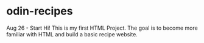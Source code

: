 # odin-recipes
Aug 26 - Start
    Hi! This is my first HTML Project. The goal is to become more familiar with HTML and build a basic recipe website.